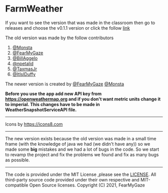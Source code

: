 # FarmWeather

If you want to see the version that was made in the classroom then go to releases and choose the v0.1.1 version or click the follow [link](https://github.com/FearMyGaze/FarmWeather/releases/tag/v0.1.1 "link")

The old version was made by the follow contributors
1. [@Monsta](https://github.com/Mon5ta "@Monsta")
2. [@FearMyGaze](https://github.com/FearMyGaze "@FearMyGaze")
3. [@BillAggelo](https://github.com/BillAggelo "@BillAggelo")
4. [@npetalid](https://github.com/npetalid "@npetalid")
5. [@TaxmasJr](https://github.com/TaxmasJr "@TaxmasJr")
6. [@ItIsIDuffy](https://github.com/ItIsIDuffy "@ItIsIDuffy")

The newer version is created by 
[@FearMyGaze](https://github.com/FearMyGaze "@FearMyGaze")
[@Monsta](https://github.com/Mon5ta "@Monsta")

**Before you use the app add new API key from https://openweathermap.org and if you don't want metric units change it to imperial.
This changes have to be made in WeatherSnapshotServiceAPI file.**

------------
Icons by https://icons8.com

------------
The new version exists because the old version was made in a small time frame (with the knowledge of java we had (we didn't have any))
so we made some **big** mistakes and we had a lot of bugs in the code. So we start to revamp the project and fix the problems we found and fix as many bugs as possible.

------------
The code is provided under the MIT License ,please see the [LICENSE](https://github.com/FearMyGaze/FarmWeather/blob/master/LICENSE "LICENSE"). All third-party source code provided under their own respective and MIT-compatible Open Source licenses.
Copyright (C) 2021, FearMyGaze
